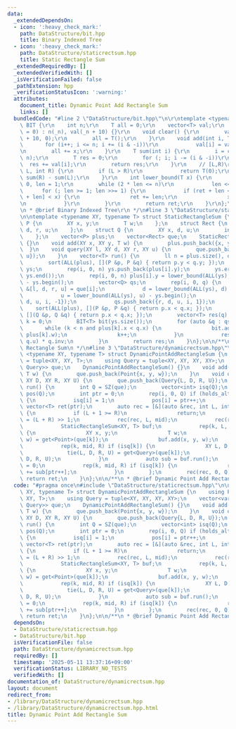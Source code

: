 ```yaml
---
data:
  _extendedDependsOn:
  - icon: ':heavy_check_mark:'
    path: DataStructure/bit.hpp
    title: Binary Indexed Tree
  - icon: ':heavy_check_mark:'
    path: DataStructure/staticrectsum.hpp
    title: Static Rectangle Sum
  _extendedRequiredBy: []
  _extendedVerifiedWith: []
  _isVerificationFailed: false
  _pathExtension: hpp
  _verificationStatusIcon: ':warning:'
  attributes:
    document_title: Dynamic Point Add Rectangle Sum
    links: []
  bundledCode: "#line 2 \"DataStructure/bit.hpp\"\n\r\ntemplate <typename T> struct\
    \ BIT {\r\n    int n;\r\n    T all = 0;\r\n    vector<T> val;\r\n    BIT(int _n\
    \ = 0) : n(_n), val(_n + 10) {}\r\n    void clear() {\r\n        val.assign(n\
    \ + 10, 0);\r\n        all = T();\r\n    }\r\n    void add(int i, T x) {\r\n \
    \       for (i++; i <= n; i += (i & -i))\r\n            val[i] = val[i] + x;\r\
    \n        all += x;\r\n    }\r\n    T sum(int i) {\r\n        i = clamp(i, 0,\
    \ n);\r\n        T res = 0;\r\n        for (; i; i -= (i & -i))\r\n          \
    \  res += val[i];\r\n        return res;\r\n    }\r\n    // [L,R)\r\n    T sum(int\
    \ L, int R) {\r\n        if (L > R)\r\n            return T(0);\r\n        return\
    \ sum(R) - sum(L);\r\n    }\r\n    int lower_bound(T x) {\r\n        int ret =\
    \ 0, len = 1;\r\n        while (2 * len <= n)\r\n            len <<= 1;\r\n  \
    \      for (; len >= 1; len >>= 1) {\r\n            if (ret + len <= n and val[ret\
    \ + len] < x) {\r\n                ret += len;\r\n                x -= val[ret];\r\
    \n            }\r\n        }\r\n        return ret;\r\n    }\r\n};\r\n\r\n/**\r\
    \n * @brief Binary Indexed Tree\r\n */\n#line 3 \"DataStructure/staticrectsum.hpp\"\
    \n\ntemplate <typename XY, typename T> struct StaticRectangleSum {\n    struct\
    \ P {\n        XY x, y;\n        T w;\n    };\n    struct Rect {\n        XY l,\
    \ d, r, u;\n    };\n    struct Q {\n        XY x, d, u;\n        int id, inv;\n\
    \    };\n    vector<P> plus;\n    vector<Rect> que;\n    StaticRectangleSum()\
    \ {}\n    void add(XY x, XY y, T w) {\n        plus.push_back({x, y, w});\n  \
    \  }\n    void query(XY l, XY d, XY r, XY u) {\n        que.push_back({l, d, r,\
    \ u});\n    }\n    vector<T> run() {\n        ll n = plus.size(), q = que.size();\n\
    \        sort(ALL(plus), [](P &p, P &q) { return p.y < q.y; });\n        vector<XY>\
    \ ys;\n        rep(i, 0, n) ys.push_back(plus[i].y);\n        ys.erase(unique(ALL(ys)),\
    \ ys.end());\n        rep(i, 0, n) plus[i].y = lower_bound(ALL(ys), plus[i].y)\
    \ - ys.begin();\n        vector<Q> qs;\n        rep(i, 0, q) {\n            auto\
    \ &[l, d, r, u] = que[i];\n            d = lower_bound(ALL(ys), d) - ys.begin();\n\
    \            u = lower_bound(ALL(ys), u) - ys.begin();\n            qs.push_back({l,\
    \ d, u, i, -1});\n            qs.push_back({r, d, u, i, 1});\n        }\n    \
    \    sort(ALL(plus), [](P &p, P &q) { return p.x < q.x; });\n        sort(ALL(qs),\
    \ [](Q &p, Q &q) { return p.x < q.x; });\n        vector<T> res(q);\n        int\
    \ k = 0;\n        BIT<T> bit(ys.size());\n        for (auto &q : qs) {\n     \
    \       while (k < n and plus[k].x < q.x) {\n                bit.add(plus[k].y,\
    \ plus[k].w);\n                k++;\n            }\n            res[q.id] += bit.sum(q.d,\
    \ q.u) * q.inv;\n        }\n        return res;\n    }\n};\n\n/**\n * @brief Static\
    \ Rectangle Sum\n */\n#line 3 \"DataStructure/dynamicrectsum.hpp\"\n\ntemplate\
    \ <typename XY, typename T> struct DynamicPointAddRectangleSum {\n    using Point\
    \ = tuple<XY, XY, T>;\n    using Query = tuple<XY, XY, XY, XY>;\n    vector<variant<Point,\
    \ Query>> que;\n    DynamicPointAddRectangleSum() {}\n    void add(XY x, XY y,\
    \ T w) {\n        que.push_back(Point{x, y, w});\n    }\n    void query(XY L,\
    \ XY D, XY R, XY U) {\n        que.push_back(Query{L, D, R, U});\n    }\n    vector<T>\
    \ run() {\n        int Q = SZ(que);\n        vector<int> isq(Q);\n        vector<int>\
    \ pos(Q);\n        int ptr = 0;\n        rep(i, 0, Q) if (holds_alternative<Query>(que[i]))\
    \ {\n            isq[i] = 1;\n            pos[i] = ptr++;\n        }\n       \
    \ vector<T> ret(ptr);\n        auto rec = [&](auto &rec, int L, int R) -> void\
    \ {\n            if (L + 1 >= R)\n                return;\n            int mid\
    \ = (L + R) >> 1;\n            rec(rec, L, mid);\n            rec(rec, mid, R);\n\
    \            StaticRectangleSum<XY, T> buf;\n            rep(k, L, mid) if (!isq[k])\
    \ {\n                XY x, y;\n                T w;\n                tie(x, y,\
    \ w) = get<Point>(que[k]);\n                buf.add(x, y, w);\n            }\n\
    \            rep(k, mid, R) if (isq[k]) {\n                XY L, D, R, U;\n  \
    \              tie(L, D, R, U) = get<Query>(que[k]);\n                buf.query(L,\
    \ D, R, U);\n            }\n            auto sub = buf.run();\n            ptr\
    \ = 0;\n            rep(k, mid, R) if (isq[k]) {\n                ret[pos[k]]\
    \ += sub[ptr++];\n            }\n        };\n        rec(rec, 0, Q);\n       \
    \ return ret;\n    }\n};\n\n/**\n * @brief Dynamic Point Add Rectangle Sum\n */\n"
  code: "#pragma once\n#include \"DataStructure/staticrectsum.hpp\"\n\ntemplate <typename\
    \ XY, typename T> struct DynamicPointAddRectangleSum {\n    using Point = tuple<XY,\
    \ XY, T>;\n    using Query = tuple<XY, XY, XY, XY>;\n    vector<variant<Point,\
    \ Query>> que;\n    DynamicPointAddRectangleSum() {}\n    void add(XY x, XY y,\
    \ T w) {\n        que.push_back(Point{x, y, w});\n    }\n    void query(XY L,\
    \ XY D, XY R, XY U) {\n        que.push_back(Query{L, D, R, U});\n    }\n    vector<T>\
    \ run() {\n        int Q = SZ(que);\n        vector<int> isq(Q);\n        vector<int>\
    \ pos(Q);\n        int ptr = 0;\n        rep(i, 0, Q) if (holds_alternative<Query>(que[i]))\
    \ {\n            isq[i] = 1;\n            pos[i] = ptr++;\n        }\n       \
    \ vector<T> ret(ptr);\n        auto rec = [&](auto &rec, int L, int R) -> void\
    \ {\n            if (L + 1 >= R)\n                return;\n            int mid\
    \ = (L + R) >> 1;\n            rec(rec, L, mid);\n            rec(rec, mid, R);\n\
    \            StaticRectangleSum<XY, T> buf;\n            rep(k, L, mid) if (!isq[k])\
    \ {\n                XY x, y;\n                T w;\n                tie(x, y,\
    \ w) = get<Point>(que[k]);\n                buf.add(x, y, w);\n            }\n\
    \            rep(k, mid, R) if (isq[k]) {\n                XY L, D, R, U;\n  \
    \              tie(L, D, R, U) = get<Query>(que[k]);\n                buf.query(L,\
    \ D, R, U);\n            }\n            auto sub = buf.run();\n            ptr\
    \ = 0;\n            rep(k, mid, R) if (isq[k]) {\n                ret[pos[k]]\
    \ += sub[ptr++];\n            }\n        };\n        rec(rec, 0, Q);\n       \
    \ return ret;\n    }\n};\n\n/**\n * @brief Dynamic Point Add Rectangle Sum\n */"
  dependsOn:
  - DataStructure/staticrectsum.hpp
  - DataStructure/bit.hpp
  isVerificationFile: false
  path: DataStructure/dynamicrectsum.hpp
  requiredBy: []
  timestamp: '2025-05-11 13:37:16+09:00'
  verificationStatus: LIBRARY_NO_TESTS
  verifiedWith: []
documentation_of: DataStructure/dynamicrectsum.hpp
layout: document
redirect_from:
- /library/DataStructure/dynamicrectsum.hpp
- /library/DataStructure/dynamicrectsum.hpp.html
title: Dynamic Point Add Rectangle Sum
---
```

